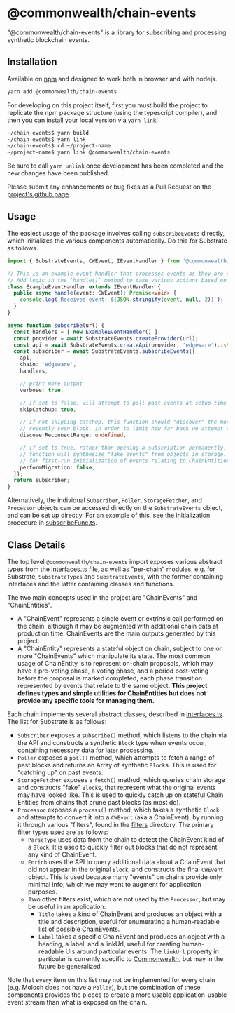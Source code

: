 # @commonwealth/chain-events

"@commonwealth/chain-events" is a library for subscribing and processing synthetic blockchain events.

## Installation

Available on [npm](https://www.npmjs.com/package/@commonwealth/chain-events) and designed to work both in browser and with nodejs.

```bash
yarn add @commonwealth/chain-events
```

For developing on this project itself, first you must build the project to replicate the npm package structure (using the typescript compiler), and then you can install your local version via `yarn link`:

```bash
~/chain-events$ yarn build
~/chain-events$ yarn link
~/chain-events$ cd ~/project-name
~/project-name$ yarn link @commonwealth/chain-events
```

Be sure to call `yarn unlink` once development has been completed and the new changes have been published.

Please submit any enhancements or bug fixes as a Pull Request on the [project's github page](https://github.com/hicommonwealth/chain-events).

## Usage

The easiest usage of the package involves calling `subscribeEvents` directly, which initializes the various components automatically. Do this for Substrate as follows.

```typescript
import { SubstrateEvents, CWEvent, IEventHandler } from '@commonwealth/chain-events';

// This is an example event handler that processes events as they are emitted.
// Add logic in the `handle()` method to take various actions based on the events.
class ExampleEventHandler extends IEventHandler {
  public async handle(event: CWEvent): Promise<void> {
    console.log(`Received event: ${JSON.stringify(event, null, 2)}`);
  }
}

async function subscribe(url) {
  const handlers = [ new ExampleEventHandler() ];
  const provider = await SubstrateEvents.createProvider(url);
  const api = await SubstrateEvents.createApi(provider, 'edgeware').isReady;
  const subscriber = await SubstrateEvents.subscribeEvents({
    api,
    chain: 'edgeware',
    handlers,

    // print more output
    verbose: true,

    // if set to false, will attempt to poll past events at setup time
    skipCatchup: true,

    // if not skipping catchup, this function should "discover" the most
    // recently seen block, in order to limit how far back we attempt to "catch-up"
    discoverReconnectRange: undefined,

    // if set to true, rather than opening a subscription permanently, the
    // function will synthesize "fake events" from objects in storage. Use
    // for first-run initialization of events relating to ChainEntities.
    performMigration: false,
  });
  return subscriber;
}
```

Alternatively, the individual `Subscriber`, `Poller`, `StorageFetcher`, and `Processor` objects can be accessed directly on the `SubstrateEvents` object, and
can be set up directly. For an example of this, see the initialization procedure in [subscribeFunc.ts](./src/substrate/subscribeFunc.ts).

## Class Details

The top level `@commonwealth/chain-events` import exposes various abstract types from the [interfaces.ts](./src/interfaces.ts) file, as well as "per-chain" modules, e.g. for Substrate, `SubstrateTypes` and `SubstrateEvents`, with the former containing interfaces and the latter containing classes and functions.

The two main concepts used in the project are "ChainEvents" and "ChainEntities".
* A "ChainEvent" represents a single event or extrinsic call performed on the chain, although it may be augmented with additional chain data at production time. ChainEvents are the main outputs generated by this project.
* A "ChainEntity" represents a stateful object on chain, subject to one or more "ChainEvents" which manipulate its state. The most common usage of ChainEntity is to represent on-chain proposals, which may have a pre-voting phase, a voting phase, and a period post-voting before the proposal is marked completed, each phase transition represented by events that relate to the same object. **This project defines types and simple utilities for ChainEntities but does not provide any specific tools for managing them.**

Each chain implements several abstract classes, described in [interfaces.ts](./src/interfaces.ts). The list for Substrate is as follows:

* `Subscriber` exposes a `subscribe()` method, which listens to the chain via the API and constructs a synthetic `Block` type when events occur, containing necessary data for later processing.
* `Poller` exposes a `poll()` method, which attempts to fetch a range of past blocks and returns an Array of synthetic `Block`s. This is used for "catching up" on past events.
* `StorageFetcher` exposes a `fetch()` method, which queries chain storage and constructs "fake" `Block`s, that represent what the original events may have looked like. This is used to quickly catch up on stateful Chain Entities from chains that prune past blocks (as most do).
* `Processor` exposes a `process()` method, which takes a synthetic `Block` and attempts to convert it into a `CWEvent` (aka a ChainEvent), by running it through various "filters", found in the [filters](./src/substrate/filters) directory. The primary filter types used are as follows:
  * `ParseType` uses data from the chain to detect the ChainEvent kind of a `Block`. It is used to quickly filter out blocks that do not represent any kind of ChainEvent.
  * `Enrich` uses the API to query additional data about a ChainEvent that did not appear in the original `Block`, and constructs the final `CWEvent` object. This is used because many "events" on chains provide only minimal info, which we may want to augment for application purposes.
  * Two other filters exist, which are not used by the `Processor`, but may be useful in an application:
    * `Title` takes a kind of ChainEvent and produces an object with a title and description, useful for enumerating a human-readable list of possible ChainEvents.
    * `Label` takes a specific ChainEvent and produces an object with a heading, a label, and a linkUrl, useful for creating human-readable UIs around particular events. The `linkUrl` property in particular is currently specific to [Commonwealth](commonwealth.im), but may in the future be generalized.

Note that every item on this list may not be implemented for every chain (e.g. Moloch does not have a `Poller`), but the combination of these components provides the pieces to create a more usable application-usable event stream than what is exposed on the chain.
